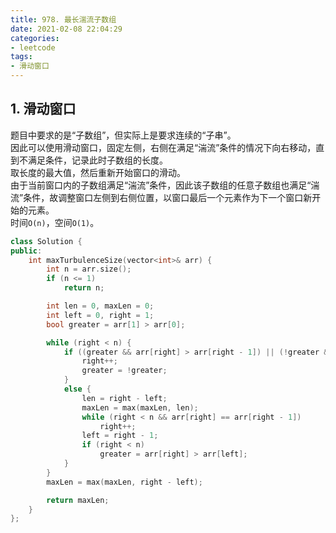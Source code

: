 ```yaml
---
title: 978. 最长湍流子数组
date: 2021-02-08 22:04:29
categories: 
- leetcode
tags: 
- 滑动窗口
---
```

## 1. 滑动窗口
题目中要求的是“子数组”，但实际上是要求连续的“子串”。  
因此可以使用滑动窗口，固定左侧，右侧在满足“湍流”条件的情况下向右移动，直到不满足条件，记录此时子数组的长度。  
取长度的最大值，然后重新开始窗口的滑动。  
由于当前窗口内的子数组满足“湍流”条件，因此该子数组的任意子数组也满足“湍流”条件，故调整窗口左侧到右侧位置，以窗口最后一个元素作为下一个窗口新开始的元素。  
时间`O(n)`，空间`O(1)`。  
```cpp
class Solution {
public:
    int maxTurbulenceSize(vector<int>& arr) {
        int n = arr.size();
        if (n <= 1)
            return n;

        int len = 0, maxLen = 0;
        int left = 0, right = 1;
        bool greater = arr[1] > arr[0];

        while (right < n) {
            if ((greater && arr[right] > arr[right - 1]) || (!greater && arr[right] < arr[right - 1])) {
                right++;
                greater = !greater;
            }
            else {
                len = right - left;
                maxLen = max(maxLen, len);
                while (right < n && arr[right] == arr[right - 1])
                    right++;
                left = right - 1;
                if (right < n)
                    greater = arr[right] > arr[left];
            }
        }
        maxLen = max(maxLen, right - left);

        return maxLen;
    }
};
```